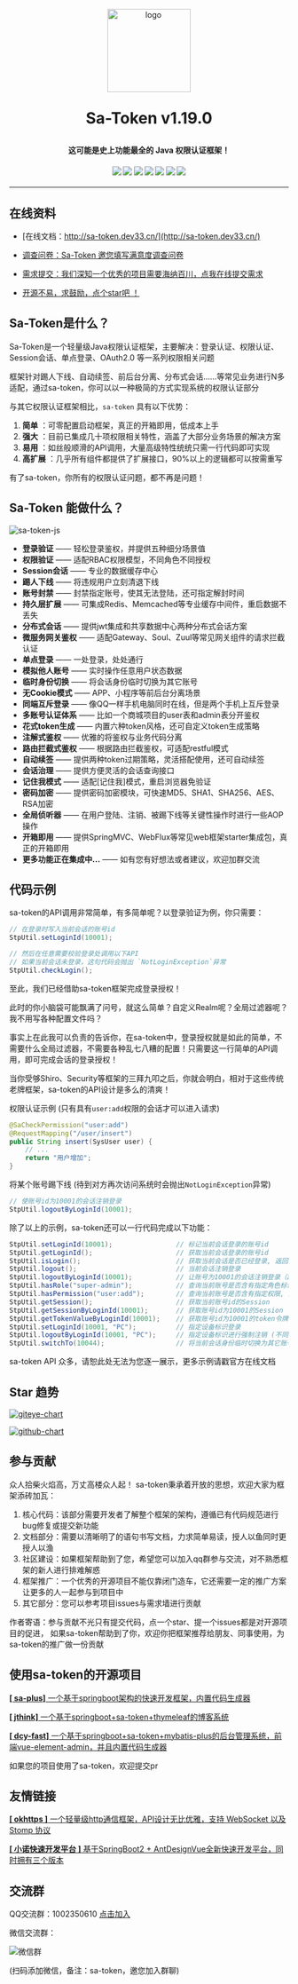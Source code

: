 <p align="center">
	<img alt="logo" src="https://gitee.com/dromara/sa-token/raw/master/sa-token-doc/doc/logo.png" width="150" height="150">
</p>
<h1 align="center" style="margin: 30px 0 30px; font-weight: bold;">Sa-Token v1.19.0</h1>
<h4 align="center">这可能是史上功能最全的 Java 权限认证框架！</h4>
<h4 align="center">
	<a href="https://gitee.com/dromara/sa-token/stargazers"><img src="https://gitee.com/dromara/sa-token/badge/star.svg"></a>
	<a href="https://gitee.com/dromara/sa-token/members"><img src="https://gitee.com/dromara/sa-token/badge/fork.svg"></a>
	<a href="https://github.com/dromara/sa-token/stargazers"><img src="https://img.shields.io/github/stars/dromara/sa-token?style=flat-square&logo=GitHub"></a>
	<a href="https://github.com/dromara/sa-token/network/members"><img src="https://img.shields.io/github/forks/dromara/sa-token?style=flat-square&logo=GitHub"></a>
	<a href="https://github.com/dromara/sa-token/watchers"><img src="https://img.shields.io/github/watchers/dromara/sa-token?style=flat-square&logo=GitHub"></a>
	<a href="https://github.com/dromara/sa-token/issues"><img src="https://img.shields.io/github/issues/dromara/sa-token.svg?style=flat-square&logo=GitHub"></a>
	<a href="https://github.com/dromara/sa-token/blob/master/LICENSE"><img src="https://img.shields.io/github/license/dromara/sa-token.svg?style=flat-square"></a>
</h4>

---


## 在线资料

- [在线文档：http://sa-token.dev33.cn/](http://sa-token.dev33.cn/)

- [调查问卷：Sa-Token 邀您填写满意度调查问卷](https://wj.qq.com/s2/8475114/2f6a/)

- [需求提交：我们深知一个优秀的项目需要海纳百川，点我在线提交需求](http://sa-app.dev33.cn/wall.html?name=sa-token)

- [开源不易，求鼓励，点个star吧 ！](###)

## Sa-Token是什么？
Sa-Token是一个轻量级Java权限认证框架，主要解决：登录认证、权限认证、Session会话、单点登录、OAuth2.0 等一系列权限相关问题

框架针对踢人下线、自动续签、前后台分离、分布式会话……等常见业务进行N多适配，通过sa-token，你可以以一种极简的方式实现系统的权限认证部分

与其它权限认证框架相比，`sa-token` 具有以下优势：
1. **简单** ：可零配置启动框架，真正的开箱即用，低成本上手
2. **强大** ：目前已集成几十项权限相关特性，涵盖了大部分业务场景的解决方案
3. **易用** ：如丝般顺滑的API调用，大量高级特性统统只需一行代码即可实现
4. **高扩展** ：几乎所有组件都提供了扩展接口，90%以上的逻辑都可以按需重写

有了sa-token，你所有的权限认证问题，都不再是问题！

## Sa-Token 能做什么？

![sa-token-js](https://oss.dev33.cn/sa-token/doc/sa-token-js.png 's-w')

- **登录验证** —— 轻松登录鉴权，并提供五种细分场景值
- **权限验证** —— 适配RBAC权限模型，不同角色不同授权
- **Session会话** —— 专业的数据缓存中心
- **踢人下线** —— 将违规用户立刻清退下线
- **账号封禁** —— 封禁指定账号，使其无法登陆，还可指定解封时间
- **持久层扩展** —— 可集成Redis、Memcached等专业缓存中间件，重启数据不丢失
- **分布式会话** —— 提供jwt集成和共享数据中心两种分布式会话方案
- **微服务网关鉴权** —— 适配Gateway、Soul、Zuul等常见网关组件的请求拦截认证
- **单点登录** —— 一处登录，处处通行
- **模拟他人账号** —— 实时操作任意用户状态数据
- **临时身份切换** —— 将会话身份临时切换为其它账号
- **无Cookie模式** —— APP、小程序等前后台分离场景
- **同端互斥登录** —— 像QQ一样手机电脑同时在线，但是两个手机上互斥登录
- **多账号认证体系** —— 比如一个商城项目的user表和admin表分开鉴权
- **花式token生成** —— 内置六种token风格，还可自定义token生成策略
- **注解式鉴权** —— 优雅的将鉴权与业务代码分离
- **路由拦截式鉴权** —— 根据路由拦截鉴权，可适配restful模式
- **自动续签** —— 提供两种token过期策略，灵活搭配使用，还可自动续签
- **会话治理** —— 提供方便灵活的会话查询接口
- **记住我模式** —— 适配[记住我]模式，重启浏览器免验证
- **密码加密** —— 提供密码加密模块，可快速MD5、SHA1、SHA256、AES、RSA加密 
- **全局侦听器** —— 在用户登陆、注销、被踢下线等关键性操作时进行一些AOP操作
- **开箱即用** —— 提供SpringMVC、WebFlux等常见web框架starter集成包，真正的开箱即用
- **更多功能正在集成中...** —— 如有您有好想法或者建议，欢迎加群交流


## 代码示例

sa-token的API调用非常简单，有多简单呢？以登录验证为例，你只需要：

``` java
// 在登录时写入当前会话的账号id
StpUtil.setLoginId(10001);

// 然后在任意需要校验登录处调用以下API
// 如果当前会话未登录，这句代码会抛出 `NotLoginException`异常
StpUtil.checkLogin();
```
至此，我们已经借助sa-token框架完成登录授权！

此时的你小脑袋可能飘满了问号，就这么简单？自定义Realm呢？全局过滤器呢？我不用写各种配置文件吗？

事实上在此我可以负责的告诉你，在sa-token中，登录授权就是如此的简单，不需要什么全局过滤器，不需要各种乱七八糟的配置！只需要这一行简单的API调用，即可完成会话的登录授权！

当你受够Shiro、Security等框架的三拜九叩之后，你就会明白，相对于这些传统老牌框架，sa-token的API设计是多么的清爽！

权限认证示例 (只有具有`user:add`权限的会话才可以进入请求)

``` java
@SaCheckPermission("user:add")
@RequestMapping("/user/insert")
public String insert(SysUser user) {
	// ... 
	return "用户增加";
}
```

将某个账号踢下线 (待到对方再次访问系统时会抛出`NotLoginException`异常)
``` java
// 使账号id为10001的会话注销登录
StpUtil.logoutByLoginId(10001);
```

除了以上的示例，sa-token还可以一行代码完成以下功能：
``` java
StpUtil.setLoginId(10001);                // 标记当前会话登录的账号id
StpUtil.getLoginId();                     // 获取当前会话登录的账号id
StpUtil.isLogin();                        // 获取当前会话是否已经登录, 返回true或false
StpUtil.logout();                         // 当前会话注销登录
StpUtil.logoutByLoginId(10001);           // 让账号为10001的会话注销登录（踢人下线）
StpUtil.hasRole("super-admin");           // 查询当前账号是否含有指定角色标识, 返回true或false
StpUtil.hasPermission("user:add");        // 查询当前账号是否含有指定权限, 返回true或false
StpUtil.getSession();                     // 获取当前账号id的Session
StpUtil.getSessionByLoginId(10001);       // 获取账号id为10001的Session
StpUtil.getTokenValueByLoginId(10001);    // 获取账号id为10001的token令牌值
StpUtil.setLoginId(10001, "PC");          // 指定设备标识登录
StpUtil.logoutByLoginId(10001, "PC");     // 指定设备标识进行强制注销 (不同端不受影响)
StpUtil.switchTo(10044);                  // 将当前会话身份临时切换为其它账号
```
sa-token API 众多，请恕此处无法为您逐一展示，更多示例请戳官方在线文档


## Star 趋势
[![giteye-chart](https://chart.giteye.net/gitee/dromara/sa-token/77YQZ6UK.png 'Gitee')](https://giteye.net/chart/77YQZ6UK)

[![github-chart](https://starchart.cc/dromara/sa-token.svg 'GitHub')](https://starchart.cc/dromara/sa-token)


## 参与贡献
众人拾柴火焰高，万丈高楼众人起！
sa-token秉承着开放的思想，欢迎大家为框架添砖加瓦：

1. 核心代码：该部分需要开发者了解整个框架的架构，遵循已有代码规范进行bug修复或提交新功能
2. 文档部分：需要以清晰明了的语句书写文档，力求简单易读，授人以鱼同时更授人以渔
3. 社区建设：如果框架帮助到了您，希望您可以加入qq群参与交流，对不熟悉框架的新人进行排难解惑
4. 框架推广：一个优秀的开源项目不能仅靠闭门造车，它还需要一定的推广方案让更多的人一起参与到项目中
5. 其它部分：您可以参考项目issues与需求墙进行贡献

作者寄语：参与贡献不光只有提交代码，点一个star、提一个issues都是对开源项目的促进，
如果sa-token帮助到了你，欢迎你把框架推荐给朋友、同事使用，为sa-token的推广做一份贡献


## 使用sa-token的开源项目
[**[ sa-plus]** 一个基于springboot架构的快速开发框架，内置代码生成器](https://gitee.com/click33/sa-plus)

[**[ jthink]** 一个基于springboot+sa-token+thymeleaf的博客系统](https://gitee.com/wtsoftware/jthink)

[**[ dcy-fast]** 一个基于springboot+sa-token+mybatis-plus的后台管理系统，前端vue-element-admin，并且内置代码生成器](https://gitee.com/dcy421/dcy-fast)

如果您的项目使用了sa-token，欢迎提交pr


## 友情链接
[**[ okhttps ]** 一个轻量级http通信框架，API设计无比优雅，支持 WebSocket 以及 Stomp 协议](https://gitee.com/ejlchina-zhxu/okhttps)

[**[ 小诺快速开发平台 ]** 基于SpringBoot2 + AntDesignVue全新快速开发平台，同时拥有三个版本](https://xiaonuo.vip/index#pricing)


## 交流群
QQ交流群：1002350610 [点击加入](https://jq.qq.com/?_wv=1027&k=45H977HM)

微信交流群：

![微信群](https://dev33-test.oss-cn-beijing.aliyuncs.com/sa-token/i-wx-qr.png ':size=230')

(扫码添加微信，备注：sa-token，邀您加入群聊)

<br>
